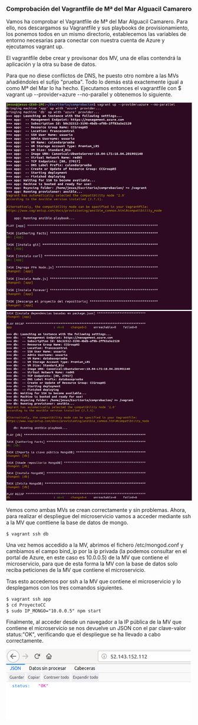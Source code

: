 ### Comprobación del Vagrantfile de Mª del Mar Alguacil Camarero

Vamos ha comprobar el Vagrantfile de Mª del Mar Alguacil Camarero. Para ello, nos descargamos su Vagrantfile y sus playbooks de provisionamiento, los ponemos todos en un mismo directorio, establecemos las variables de entorno necesarias para conectar con nuestra cuenta de Azure y ejecutamos vagrant up.

El vagrantfile debe crear y provisonar dos MV, una de ellas contendrá la aplicación y la otra su base de datos.

Para que no diese conflictos de DNS, he puesto otro nombre a las MVs añadiéndoles el sufijo "prueba". Todo lo demás está exactemente igual a como Mª del Mar lo ha hecho. Ejecutamos entonces el vagrantfile con $ vagrant up --provider=azure --no-parallel y obtenemos lo siguiente.

![imagen no encontrada](img/creacionProvisionApp.png)
![imagen no encontrada](img/creacionProvisionDB.png)

Vemos como ambas MVs se crean correctamente y sin problemas. Ahora, para realizar el despliegue del microservicio vamos a acceder mediante ssh a la MV que conttiene la base de datos de mongo.

~~~
$ vagrant ssh db
~~~

Una vez hemos accedido a la MV, abrimos el fichero /etc/mongod.conf y cambiamos el campo bind_ip por la ip privada (la podemos consultar en el portal de Azure, en este caso es 10.0.0.5) de la MV que contiene el microservicio, para que de esta forma la MV con la base de datos solo reciba peticiones de la MV que contiene el microservicio.

Tras esto accedemos por ssh a la MV que contiene el microservicio y lo desplegamos con los tres comandos siguientes.

~~~
$ vagrant ssh app
$ cd ProyectoCC
$ sudo IP_MONGO="10.0.0.5" npm start
~~~

Finalmente, al acceder desde un navegador a la IP pública de la MV que contiene el microservicio se nos devuelve un JSON con el par clave-valor status:"OK", verificando que el despliegue se ha llevado a cabo correctamente.

![imagen no encontrada](img/despliegueMAr.png)
